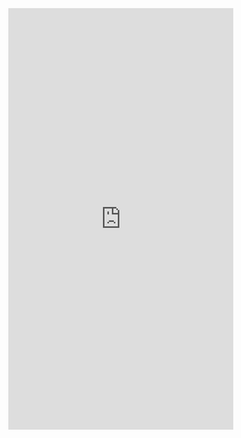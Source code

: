 <iframe  
height=850
width=90%
src="https://ks.wjx.top/vm/rlbNTRd.aspx"  
frameborder=0  
allowfullscreen>
</iframe>
